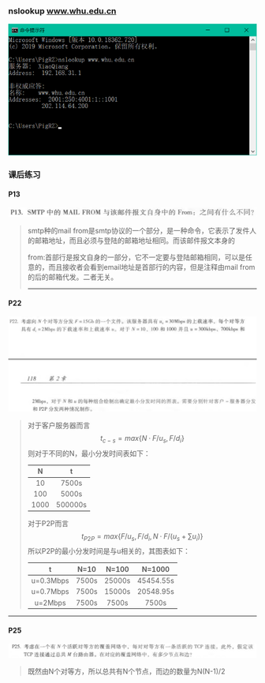 ### nslookup www.whu.edu.cn

![](img/1.png)

### 课后练习

#### P13

![](img/p13.png)

> smtp种的mail from是smtp协议的一个部分，是一种命令，它表示了发件人的邮箱地址，而且必须与登陆的邮箱地址相同。而该邮件报文本身的
>
> from:首部行是报文自身的一部分，它不一定要与登陆邮箱相同，可以是任意的，而且接收者会看到email地址是首部行的内容，但是注释由mail from的后的邮箱代发。二者无关。
>
> ---

#### P22

![](img/p22.png)

> 对于客户服务器而言  
> $$
> t_ {c-s}=max\{N·F/u_{s},F/d_{i}\}
> $$
> 则对于不同的N，最小分发时间表如下：
>
> |  N   |    t    |
> | :--: | :-----: |
> |  10  |  7500s  |
> | 100  |  5000s  |
> | 1000 | 500000s |
>
> 对于P2P而言
> $$
> t_ {P2P}=max\{F/u_{s},F/d_{i},N·F/(u_{s}+∑u_{i})\}
> $$
> 所以P2P的最小分发时间是与u相关的，其图表如下：
>
> |     t     | N=10  | N=100  |  N=1000   |
> | :-------: | :---: | :----: | :-------: |
> | u=0.3Mbps | 7500s | 25000s | 45454.55s |
> | u=0.7Mbps | 7500s | 15000s | 20548.95s |
> |  u=2Mbps  | 7500s | 7500s  |   7500s   |

---

#### P25

![](img/p25.png)

> 既然由N个对等方，所以总共有N个节点，而边的数量为N(N-1)/2